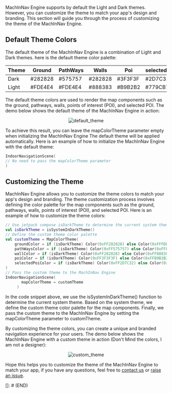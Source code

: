 MachInNav Engine supports by default the Light and Dark themes. However, you can customize the theme to match your app's design and branding.
This section will guide you through the process of customizing the theme of the MachInNav Engine.

## Default Theme Colors
The default theme of the MachInNav Engine is a combination of Light and Dark themes.
here is the default theme color palette:

| Theme | Ground  | PathWays | Walls   | Poi     | selectedPoi |
|-------|---------|----------|---------|---------|-------------|
| Dark  | #282828 | #575757  | #282828 | #3F3F3F | #2D7C32     |
| Light | #FDE4E4 | #FDE4E4  | #888383 | #B9B2B2 | #779CB7     |

The default theme colors are used to render the map components such as the ground, pathways, walls, points of interest (POI), and selected POI.
The demo below shows the default theme of the MachInNav Engine in action:

<p align="center">
  <img src="https://github.com/KvRae/MachInNav-Engine-Docs/assets/58667227/18a0fbef-ae91-4513-9903-81db8d1948a2" alt="default_theme">
</p>


To achieve this result, you can leave the mapColorTheme parameter empty when initializing the MachInNav Engine
The default theme will be applied automatically. Here is an example of how to initialize the MachInNav Engine with the default theme:

```kotlin
IndoorNavigationScene(
// No need to pass the mapColorTheme parameter
)
```

## Customizing the Theme
MachInNav Engine allows you to customize the theme colors to match your app's design and branding.
The theme customization process involves defining the color palette for the map components such as the ground, pathways, walls, points of interest (POI), and selected POI.
Here is an example of how to customize the theme colors:

```kotlin
// Use jetpack compose isDarkTheme to determine the current system theme 
val isDarkTheme = isSystemInDarkTheme()
// Define the custom theme color palette
val customTheme = MapColorTheme(
    groundColor = if (isDarkTheme) Color(0xFF282828) else Color(0xFFFDE4E4),
    pathWaysColor = if (isDarkTheme) Color(0xFF575757) else Color(0xFFFDE4E4),
    wallColor = if (isDarkTheme) Color(0xFF282828) else Color(0xFF888383),
    poiColor = if (isDarkTheme) Color(0xFF3F3F3F) else Color(0xFFB9B2B2),
    selectedPoiColor = if (isDarkTheme) Color(0xFF2D7C32) else Color(0xFF779CB7)
)
// Pass the custom theme to the MachInNav Engine
IndoorNavigationScene(
       mapColorTheme = customTheme
     )
```

In the code snippet above, we use the isSystemInDarkTheme() function to determine the current system theme.
Based on the system theme, we define the custom theme color palette for the map components.
Finally, we pass the custom theme to the MachInNav Engine by setting the mapColorTheme parameter to customTheme.

By customizing the theme colors, you can create a unique and branded navigation experience for your users.
The demo below shows the MachInNav Engine with a custom theme in action (Don't Mind the colors, I am not a designer):


<p align="center">
  <img src="https://github.com/KvRae/MachInNav-Engine-Docs/assets/58667227/74e30214-c734-4712-97a4-ca1a560181f6" alt="custom_theme">
</p>

Hope this helps you to customize the theme of the MachInNav Engine to match your app, if you have any questions, feel free to 
[contact us](mailto:) or [raise an issue]().

[]: # (END)



